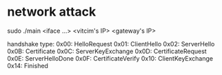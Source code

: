 # network attack
sudo ./main <iface ...> <vitcim's IP> <gateway's IP> 

handshake type: 
0x00: HelloRequest
0x01: ClientHello
0x02: ServerHello
0x0B: Certificate
0x0C: ServerKeyExchange
0x0D: CertificateRequest
0x0E: ServerHelloDone
0x0F: CertificateVerify
0x10: ClientKeyExchange
0x14: Finished
